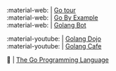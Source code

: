 :material-web:      | [Go tour](https://go-tour-he.appspot.com/#1)</br>
:material-web:      | [Go By Example](https://gobyexample.com)</br>
:material-web:      | [Golang Bot](https://golangbot.com/learn-golang-series/)</br>

:material-youtube:  | [Golang Dojo](https://www.youtube.com/c/GolangDojo)</br>
:material-youtube:  | [Golang Cafe](https://www.youtube.com/c/GolangCafe)</br>

:book:         | [The Go Programming Language](https://www.oreilly.com/library/view/the-go-programming/9780134190570/)</br>